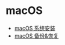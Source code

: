 # macOS

* [macOS 系统安装](https://github.com/helantao/macOS/blob/master/install.md)
* [macOS 备份&恢复](https://github.com/helantao/macOS/blob/master/recovery.md)



